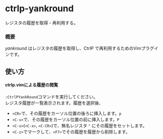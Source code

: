 # ctrlp-yankround

レジスタの履歴を取得・再利用する。

### 概要

*yankround* はレジスタの履歴を取得し、CtrlP で再利用するためのVimプラグインです。

## 使い方

#### ctrlp.vimによる履歴の閲覧

`:CtrlPYankRound`コマンドを実行してください。  
レジスタ履歴が一覧表示されます。履歴を選択後、  

- `<CR>`で、その履歴をカーソル位置の後ろに挿入します。`p`
- `<C-v>`で、その履歴をカーソル位置の前に挿入します。`P`
- `<C-s>`(`<C-x>`, `<C-CR>`)で、無名レジスタ `"` にその履歴をセットします。
- `<C-z>`でマークして、`<F7>`でその履歴を履歴から削除します。

